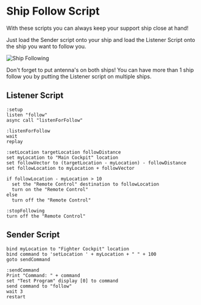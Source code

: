 ﻿# Ship Follow Script

With these scripts you can always keep your support ship close at hand!  

Just load the Sender script onto your ship and load the Listener Script onto the ship you want to follow you.

![Ship Following](https://i.imgur.com/ZzSsCxN.gif)

Don't forget to put antenna's on both ships!  You can have more than 1 ship follow you by putting the Listener script on multiple ships.

## Listener Script
```
:setup
listen "follow"
async call "listenForFollow"

:listenForFollow
wait
replay

:setLocation targetLocation followDistance
set myLocation to "Main Cockpit" location
set followVector to (targetLocation - myLocation) - followDistance
set followLocation to myLocation + followVector

if followLocation - myLocation > 10
  set the "Remote Control" destination to followLocation
  turn on the "Remote Control"
else
  turn off the "Remote Control"

:stopFollowing
turn off the "Remote Control"
```

## Sender Script
```
bind myLocation to "Fighter Cockpit" location
bind command to 'setLocation ' + myLocation + " " + 100
goto sendCommand

:sendCommand
Print "Command: " + command
set "Test Program" display [0] to command
send command to "follow"
wait 3
restart
```
